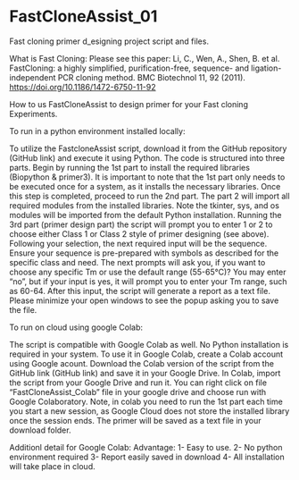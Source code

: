 # FastCloneAssist_01
Fast cloning primer d_esigning project script and files.

What is Fast Cloning: Please see this paper: Li, C., Wen, A., Shen, B. et al. FastCloning: a highly simplified, purification-free, sequence- and ligation-independent PCR cloning method. BMC Biotechnol 11, 92 (2011). https://doi.org/10.1186/1472-6750-11-92

How to us FastCloneAssist to design primer for your Fast cloning Experiments.

To run in a python environment installed locally: 

To utilize the FastcloneAssist script, download it from the GitHub repository (GitHub link) and execute it using Python. The code is structured into three parts. Begin by running the 1st part to install the required libraries (Biopython & primer3). It is important to note that the 1st part only needs to be executed once for a system, as it installs the necessary libraries. Once this step is completed, proceed to run the 2nd part. The part 2 will import all required modules from the installed libraries. Note the tkinter, sys, and os modules will be imported from the default Python installation. 
Running the 3rd part (primer design part) the script will prompt you to enter 1 or 2 to choose either Class 1 or Class 2 style of primer designing (see above). Following your selection, the next required input will be the sequence. Ensure your sequence is pre-prepared with symbols as described for the specific class and need. The next prompts will ask you, if you want to choose any specific Tm or use the default range (55-65°C)? You may enter “no”, but if your input is yes, it will prompt you to enter your Tm range, such as 60-64. After this input, the script will generate a report as a text file. Please minimize your open windows to see the popup asking you to save the file.


To run on cloud using google Colab:

The script is compatible with Google Colab as well. No Python installation is required in your system. To use it in Google Colab, create a Colab account using Google acount. Download the Colab version of the script from the GitHub link (GitHub link) and save it in your Google Drive. In Colab, import the script from your Google Drive and run it. You can right click on file “FastCloneAssist_Colab” file in your google drive and choose run with Google Colaboratory. Note, in colab you need to run the 1st part each time you start a new session, as Google Cloud does not store the installed library once the session ends. The primer will be saved as a text file in your download folder.


Additionl detail for Google Colab: 
Advantage:
1-	Easy to use.
2-	No python environment required
3-	Report easily saved in download
4-	All installation will take place in cloud.




